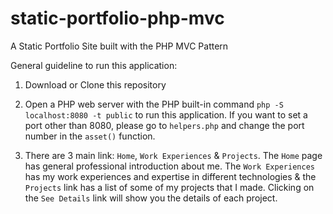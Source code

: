 # static-portfolio-php-mvc

A Static Portfolio Site built with the PHP MVC Pattern

General guideline to run this application:

1. Download or Clone this repository

2. Open a PHP web server with the PHP built-in command `php -S localhost:8080 -t public` to run this application. If you want to set a port other than 8080, please go to `helpers.php` and change the port number in the `asset()` function.

3. There are 3 main link: `Home`, `Work Experiences` & `Projects`. The `Home` page has general professional introduction about me. The `Work Experiences` has my work experiences and expertise in different technologies & the `Projects` link has a list of some of my projects that I made. Clicking on the `See Details` link will show you the details of each project.
